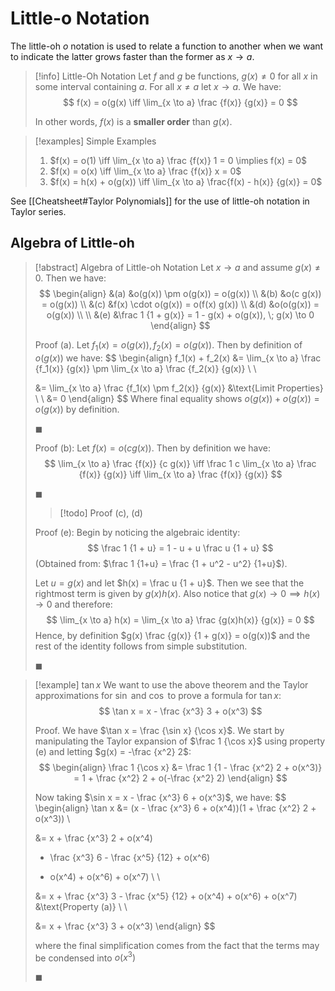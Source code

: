 # Little-o Notation

The little-oh $o$ notation is used to relate a function to another when we want to indicate the latter grows faster than the former as $x \to a$.

> [!info] Little-Oh Notation
> Let $f$ and $g$ be functions, $g(x) \neq 0$ for all $x$ in some interval containing $a$. For all $x \neq a$ let $x \to a$. We have:
> $$
> f(x) = o(g(x) \iff \lim_{x \to a} \frac {f(x)} {g(x)} = 0
> $$
>
> In other words, $f(x)$ is a **smaller order** than $g(x)$.

> [!examples] Simple Examples
> 1. $f(x) = o(1) \iff \lim_{x \to a} \frac {f(x)} 1 = 0 \implies f(x) = 0$
> 2. $f(x) = o(x) \iff \lim_{x \to a} \frac {f(x)} x = 0$
> 3. $f(x) = h(x) + o(g(x)) \iff \lim_{x \to a} \frac{f(x) - h(x)} {g(x)} = 0$

See [[Cheatsheet#Taylor Polynomials]] for the use of little-oh notation in Taylor series.

## Algebra of Little-oh

> [!abstract] Algebra of Little-oh Notation
> Let $x \to a$ and assume $g(x) \neq 0$. Then we have:
> $$
> \begin{align}
> &(a) &o(g(x)) \pm o(g(x)) = o(g(x)) \\
> &(b) &o(c g(x)) = o(g(x)) \\
> &(c) &f(x) \cdot o(g(x)) = o(f(x) g(x)) \\
> &(d) &o(o(g(x)) = o(g(x)) \\ \\
> &(e) &\frac 1 {1 + g(x)} = 1 - g(x) + o(g(x)), \; g(x) \to 0
> \end{align}
> $$
>
> Proof (a).
> Let $f_1(x) = o(g(x)), f_2(x) = o(g(x))$. Then by definition of $o(g(x))$ we have:
> $$
> \begin{align}
> f_1(x) + f_2(x) &= \lim_{x \to a} \frac {f_1(x)} {g(x)} \pm \lim_{x \to a} \frac {f_2(x)} {g(x)} \\ \\
>
> &= \lim_{x \to a} \frac {f_1(x) \pm f_2(x)} {g(x)} &\text{Limit Properties} \\ \\
> &= 0
> \end{align}
> $$
> Where final equality shows $o(g(x)) + o(g(x)) = o(g(x))$ by definition.
>
> $\blacksquare$
>
> Proof (b):
> Let $f(x) = o(c g(x))$. Then by definition we have:
> $$
> \lim_{x \to a} \frac {f(x)} {c g(x)} \iff \frac 1 c \lim_{x \to a} \frac {f(x)} {g(x)} \iff \lim_{x \to a} \frac {f(x)} {g(x)}
> $$
>
> $\blacksquare$
>
>> [!todo]
>> Proof (c), (d)
>
> Proof (e):
> Begin by noticing the algebraic identity:
> $$
> \frac 1 {1 + u} = 1 - u + u \frac u {1 + u}
> $$
> (Obtained from: $\frac 1 {1+u} = \frac {1 + u^2 - u^2} {1+u}$).
>
> Let $u = g(x)$ and let $h(x) = \frac u {1 + u}$. Then we see that the rightmost term is given by $g(x) h(x)$. Also notice that $g(x) \to 0 \implies h(x) \to 0$ and therefore:
> $$
> \lim_{x \to a} h(x) = \lim_{x \to a} \frac {g(x)h(x)} {g(x)} = 0
> $$
> Hence, by definition $g(x) \frac {g(x)} {1 + g(x)} = o(g(x))$ and the rest of the identity follows from simple substitution.
>
> $\blacksquare$

> [!example] $\tan x$
> We want to use the above theorem and the Taylor approximations for $\sin$ and $\cos$ to prove a formula for $\tan x$:
> $$
> \tan x = x - \frac {x^3} 3 + o(x^3)
> $$
>
> Proof.
> We have $\tan x = \frac {\sin x} {\cos x}$. We start by manipulating the Taylor expansion of $\frac 1 {\cos x}$ using property (e) and letting $g(x) = -\frac {x^2} 2$:
> $$
> \begin{align}
> \frac 1 {\cos x} &= \frac 1 {1 - \frac {x^2} 2 + o(x^3)} = 1 + \frac {x^2} 2 + o(-\frac {x^2} 2)
> \end{align}
> $$
>
> Now taking $\sin x = x - \frac {x^3} 6 + o(x^3)$, we have:
> $$
> \begin{align}
> \tan x &= (x - \frac {x^3} 6 + o(x^4))(1 + \frac {x^2} 2 + o(x^3)) \\
>
> &= x + \frac {x^3} 2 + o(x^4)
> - \frac {x^3} 6 - \frac {x^5} {12} + o(x^6)
> + o(x^4) + o(x^6) + o(x^7) \\ \\
>
> &= x + \frac {x^3} 3 - \frac {x^5} {12} + o(x^4) + o(x^6) + o(x^7) &\text{Property (a)} \\ \\
>
> &= x + \frac {x^3} 3 + o(x^3)
> \end{align}
> $$
>
> where the final simplification comes from the fact that the terms may be condensed into $o(x^3)$
>
> $\blacksquare$